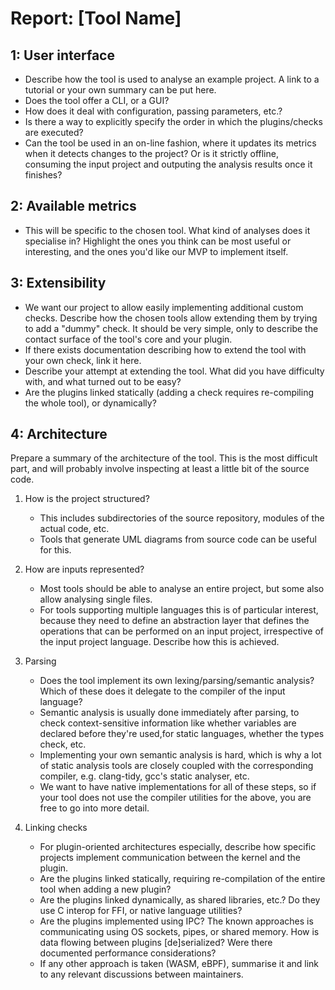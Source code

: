 # Report: [Tool Name]

## 1: User interface

- Describe how the tool is used to analyse an example project. A link to a tutorial or your own summary can be put here.
- Does the tool offer a CLI, or a GUI?
- How does it deal with configuration, passing parameters, etc.?
- Is there a way to explicitly specify the order in which the plugins/checks are executed?
- Can the tool be used in an on-line fashion, where it updates its metrics when it detects changes to the project? Or is it strictly offline, consuming the input project and outputing the analysis results once it finishes?

## 2: Available metrics

- This will be specific to the chosen tool. What kind of analyses does it specialise in? Highlight the ones you think can be most useful or interesting, and the ones you'd like our MVP to implement itself.

## 3: Extensibility

- We want our project to allow easily implementing additional custom checks. Describe how the chosen tools allow extending them by trying to add a "dummy" check. It should be very simple, only to describe the contact surface of the tool's core and your plugin.
- If there exists documentation describing how to extend the tool with your own check, link it here.
- Describe your attempt at extending the tool. What did you have difficulty with, and what turned out to be easy?
- Are the plugins linked statically (adding a check requires re-compiling the whole tool), or dynamically?

## 4: Architecture

Prepare a summary of the architecture of the tool. This is the most difficult part, and will probably involve inspecting at least a little bit of the source code.

1. How is the project structured?

   - This includes subdirectories of the source repository, modules of the actual code, etc.
   - Tools that generate UML diagrams from source code can be useful for this.

2. How are inputs represented?

   - Most tools should be able to analyse an entire project, but some also allow analysing single files.
   - For tools supporting multiple languages this is of particular interest, because they need to define an abstraction layer that defines the operations that can be performed on an input project, irrespective of the input project language. Describe how this is achieved.

3. Parsing

   - Does the tool implement its own lexing/parsing/semantic analysis? Which of these does it delegate to the compiler of the input language?
   - Semantic analysis is usually done immediately after parsing, to check context-sensitive information like whether variables are declared before they're used,for static languages, whether the types check, etc.
   - Implementing your own semantic analysis is hard, which is why a lot of static analysis tools are closely coupled with the corresponding compiler, e.g. clang-tidy, gcc's static analyser, etc.
   - We want to have native implementations for all of these steps, so if your tool does not use the compiler utilities for the above, you are free to go into more detail.

4. Linking checks

   - For plugin-oriented architectures especially, describe how specific projects implement communication between the kernel and the plugin.
   - Are the plugins linked statically, requiring re-compilation of the entire tool when adding a new plugin?
   - Are the plugins linked dynamically, as shared libraries, etc.? Do they use C interop for FFI, or native language utilities?
   - Are the plugins implemented using IPC? The known approaches is communicating using OS sockets, pipes, or shared memory. How is data flowing between plugins [de]serialized? Were there documented performance considerations?
   - If any other approach is taken (WASM, eBPF), summarise it and link to any relevant discussions between maintainers.
